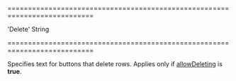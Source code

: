 ===========================================================================
<!--default-->'Delete'<!--/default-->
<!--type-->String<!--/type-->
===========================================================================

<!--shortDescription-->
Specifies text for buttons that delete rows. Applies only if [allowDeleting]({basewidgetpath}/Configuration/editing/#allowDeleting) is **true**.
<!--/shortDescription-->

<!--fullDescription-->

<!--/fullDescription-->